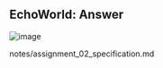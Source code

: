 EchoWorld: Answer
-----------------
![image](https://github.com/Ahrow/EchoWorld_Answer/assets/114227174/73008fea-2a35-4b30-b1be-8ad150143ef6)


notes/assignment_02_specification.md
